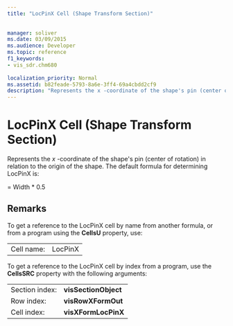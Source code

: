 ```yaml
---
title: "LocPinX Cell (Shape Transform Section)"
 
 
manager: soliver
ms.date: 03/09/2015
ms.audience: Developer
ms.topic: reference
f1_keywords:
- vis_sdr.chm680
 
localization_priority: Normal
ms.assetid: b82feade-5793-8a6e-3ff4-69a4cbdd2cf9
description: "Represents the x -coordinate of the shape's pin (center of rotation) in relation to the origin of the shape. The default formula for determining LocPinX is:"
---
```


# LocPinX Cell (Shape Transform Section)

Represents the  *x*  -coordinate of the shape's pin (center of rotation) in relation to the origin of the shape. The default formula for determining LocPinX is: 
  
= Width \* 0.5
  
## Remarks

To get a reference to the LocPinX cell by name from another formula, or from a program using the **CellsU** property, use: 
  
|||
|:-----|:-----|
| Cell name:  <br/> | LocPinX  <br/> |
   
To get a reference to the LocPinX cell by index from a program, use the **CellsSRC** property with the following arguments: 
  
|||
|:-----|:-----|
| Section index:  <br/> |**visSectionObject** <br/> |
| Row index:  <br/> |**visRowXFormOut** <br/> |
| Cell index:  <br/> |**visXFormLocPinX** <br/> |
   

